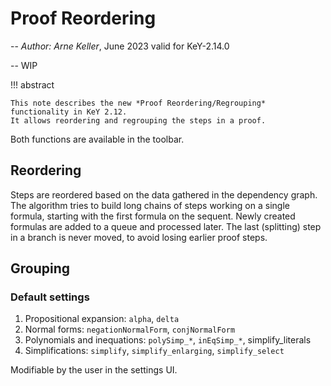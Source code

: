 # Proof Reordering

-- *Author: Arne Keller*, June 2023 valid for KeY-2.14.0

-- WIP

!!! abstract

    This note describes the new *Proof Reordering/Regrouping* functionality in KeY 2.12.
    It allows reordering and regrouping the steps in a proof.

Both functions are available in the toolbar.

## Reordering

Steps are reordered based on the data gathered in the dependency graph.
The algorithm tries to build long chains of steps working on a single formula, starting with the first formula on the sequent.
Newly created formulas are added to a queue and processed later.
The last (splitting) step in a branch is never moved, to avoid losing earlier proof steps.

## Grouping

### Default settings

1. Propositional expansion: `alpha`, `delta`
2. Normal forms: `negationNormalForm`, `conjNormalForm`
3. Polynomials and inequations: `polySimp_*`, `inEqSimp_*`, simplify_literals
4. Simplifications: `simplify`, `simplify_enlarging`, `simplify_select`

Modifiable by the user in the settings UI.
